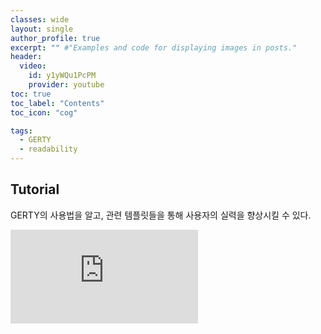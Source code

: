 ```yaml
---
classes: wide
layout: single
author_profile: true
excerpt: "" #"Examples and code for displaying images in posts."
header:
  video:
    id: y1yWQu1PcPM
    provider: youtube
toc: true
toc_label: "Contents"
toc_icon: "cog"

tags: 
  - GERTY
  - readability
---
```


## Tutorial

GERTY의 사용법을 알고, 관련 템플릿들을 통해 사용자의 실력을 향상시킬 수 있다.

<iframe src="https://www.youtube.com/watch?v=y1yWQu1PcPM" frameborder="0" allowfullscreen></iframe>
